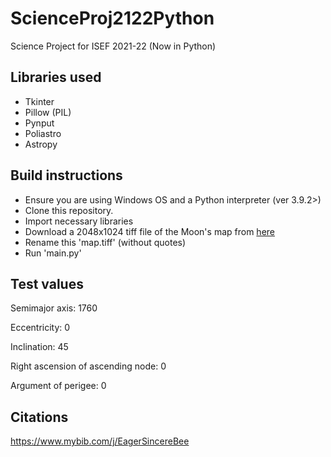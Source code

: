 # ScienceProj2122Python
Science Project for ISEF 2021-22 (Now in Python)

## Libraries used
 - Tkinter
 - Pillow (PIL)
 - Pynput
 - Poliastro
 - Astropy

## Build instructions
 - Ensure you are using Windows OS and a Python interpreter (ver 3.9.2>)
 - Clone this repository.
 - Import necessary libraries
 - Download a 2048x1024 tiff file of the Moon's map from [here](https://svs.gsfc.nasa.gov/cgi-bin/details.cgi?aid=4720)
  - Rename this 'map.tiff' (without quotes)
 - Run 'main.py'

## Test values
Semimajor axis: 1760

Eccentricity: 0

Inclination: 45

Right ascension of ascending node: 0

Argument of perigee: 0

## Citations
https://www.mybib.com/j/EagerSincereBee
